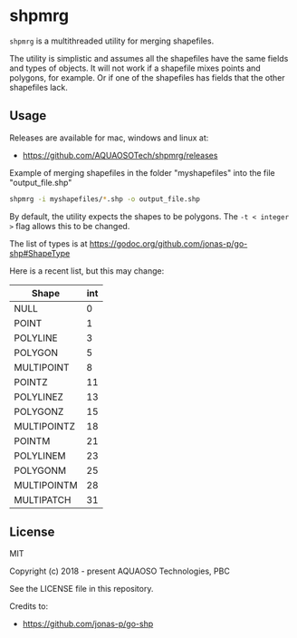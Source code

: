 # shpmrg

`shpmrg` is a multithreaded utility for merging shapefiles.

The utility is simplistic and assumes all the shapefiles have the same fields and types of objects. It will not work if a shapefile mixes points and polygons, for example. Or if one of the shapefiles has fields that the other shapefiles lack.

## Usage

Releases are available for mac, windows and linux at:

- https://github.com/AQUAOSOTech/shpmrg/releases

Example of merging shapefiles in the folder "myshapefiles" into the file "output_file.shp"

```bash
shpmrg -i myshapefiles/*.shp -o output_file.shp
```

By default, the utility expects the shapes to be polygons.
The `-t < integer >` flag allows this to be changed.

The list of types is at https://godoc.org/github.com/jonas-p/go-shp#ShapeType

Here is a recent list, but this may change:

| Shape       | int|
|-------------|---|
| NULL        | 0 |
| POINT       | 1 |
| POLYLINE    | 3 |
| POLYGON     | 5 |
| MULTIPOINT  | 8 |
| POINTZ      | 11 |
| POLYLINEZ   | 13 |
| POLYGONZ    | 15 |
| MULTIPOINTZ | 18 |
| POINTM      | 21 |
| POLYLINEM   | 23 |
| POLYGONM    | 25 |
| MULTIPOINTM | 28 |
| MULTIPATCH  | 31 |


## License

MIT

Copyright (c) 2018 - present AQUAOSO Technologies, PBC

See the LICENSE file in this repository.

Credits to:

- https://github.com/jonas-p/go-shp
